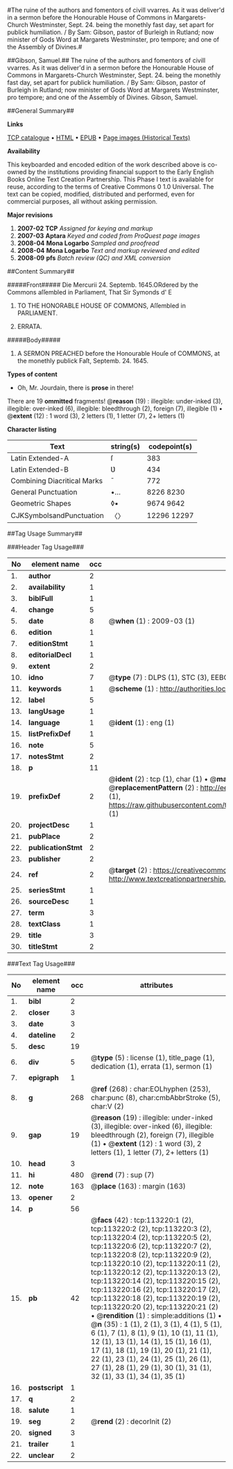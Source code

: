 #The ruine of the authors and fomentors of civill vvarres. As it was deliver'd in a sermon before the Honourable House of Commons in Margarets-Church Westminster, Sept. 24. being the monethly fast day, set apart for publick humiliation. / By Sam: Gibson, pastor of Burleigh in Rutland; now minister of Gods Word at Margarets Westminster, pro tempore; and one of the Assembly of Divines.#

##Gibson, Samuel.##
The ruine of the authors and fomentors of civill vvarres. As it was deliver'd in a sermon before the Honourable House of Commons in Margarets-Church Westminster, Sept. 24. being the monethly fast day, set apart for publick humiliation. / By Sam: Gibson, pastor of Burleigh in Rutland; now minister of Gods Word at Margarets Westminster, pro tempore; and one of the Assembly of Divines.
Gibson, Samuel.

##General Summary##

**Links**

[TCP catalogue](http://www.ota.ox.ac.uk/tcp/)  • 
[HTML](http://tei.it.ox.ac.uk/tcp/Texts-HTML/free/A85/A85979.html)  • 
[EPUB](http://tei.it.ox.ac.uk/tcp/Texts-EPUB/free/A85/A85979.epub) • 
[Page images (Historical Texts)](https://data.historicaltexts.jisc.ac.uk/view?pubId=eebo-99861092e&pageId=eebo-99861092e-113220-1)

**Availability**

This keyboarded and encoded edition of the
	       work described above is co-owned by the institutions
	       providing financial support to the Early English Books
	       Online Text Creation Partnership. This Phase I text is
	       available for reuse, according to the terms of Creative
	       Commons 0 1.0 Universal. The text can be copied,
	       modified, distributed and performed, even for
	       commercial purposes, all without asking permission.

**Major revisions**

1. __2007-02__ __TCP__ *Assigned for keying and markup*
1. __2007-03__ __Aptara__ *Keyed and coded from ProQuest page images*
1. __2008-04__ __Mona Logarbo__ *Sampled and proofread*
1. __2008-04__ __Mona Logarbo__ *Text and markup reviewed and edited*
1. __2008-09__ __pfs__ *Batch review (QC) and XML conversion*

##Content Summary##

#####Front#####
Die Mercurii 24. Septemb. 1645.ORdered by the Commons aſſembled
in Parliament, That
Sir Symonds d' E
1. TO
THE HONORABLE
HOUSE OF COMMONS,
Aſſembled in PARLIAMENT.

1. ERRATA.

#####Body#####

1. A
SERMON PREACHED
before the Honourable Houſe
of COMMONS, at the monethly
publick Faſt, Septemb. 24. 1645.

**Types of content**

  * Oh, Mr. Jourdain, there is **prose** in there!

There are 19 **ommitted** fragments! 
 @__reason__ (19) : illegible: under-inked (3), illegible: over-inked (6), illegible: bleedthrough (2), foreign (7), illegible (1)  •  @__extent__ (12) : 1 word (3), 2 letters (1), 1 letter (7), 2+ letters (1)

**Character listing**


|Text|string(s)|codepoint(s)|
|---|---|---|
|Latin Extended-A|ſ|383|
|Latin Extended-B|Ʋ|434|
|Combining             Diacritical Marks|̄|772|
|General Punctuation|•…|8226 8230|
|Geometric Shapes|◊▪|9674 9642|
|CJKSymbolsandPunctuation|〈〉|12296 12297|

##Tag Usage Summary##

###Header Tag Usage###

|No|element name|occ|attributes|
|---|---|---|---|
|1.|__author__|2||
|2.|__availability__|1||
|3.|__biblFull__|1||
|4.|__change__|5||
|5.|__date__|8| @__when__ (1) : 2009-03 (1)|
|6.|__edition__|1||
|7.|__editionStmt__|1||
|8.|__editorialDecl__|1||
|9.|__extent__|2||
|10.|__idno__|7| @__type__ (7) : DLPS (1), STC (3), EEBO-CITATION (1), PROQUEST (1), VID (1)|
|11.|__keywords__|1| @__scheme__ (1) : http://authorities.loc.gov/ (1)|
|12.|__label__|5||
|13.|__langUsage__|1||
|14.|__language__|1| @__ident__ (1) : eng (1)|
|15.|__listPrefixDef__|1||
|16.|__note__|5||
|17.|__notesStmt__|2||
|18.|__p__|11||
|19.|__prefixDef__|2| @__ident__ (2) : tcp (1), char (1)  •  @__matchPattern__ (2) : ([0-9\-]+):([0-9IVX]+) (1), (.+) (1)  •  @__replacementPattern__ (2) : http://eebo.chadwyck.com/downloadtiff?vid=$1&page=$2 (1), https://raw.githubusercontent.com/textcreationpartnership/Texts/master/tcpchars.xml#$1 (1)|
|20.|__projectDesc__|1||
|21.|__pubPlace__|2||
|22.|__publicationStmt__|2||
|23.|__publisher__|2||
|24.|__ref__|2| @__target__ (2) : https://creativecommons.org/publicdomain/zero/1.0/ (1), http://www.textcreationpartnership.org/docs/. (1)|
|25.|__seriesStmt__|1||
|26.|__sourceDesc__|1||
|27.|__term__|3||
|28.|__textClass__|1||
|29.|__title__|3||
|30.|__titleStmt__|2||


###Text Tag Usage###

|No|element name|occ|attributes|
|---|---|---|---|
|1.|__bibl__|2||
|2.|__closer__|3||
|3.|__date__|3||
|4.|__dateline__|2||
|5.|__desc__|19||
|6.|__div__|5| @__type__ (5) : license (1), title_page (1), dedication (1), errata (1), sermon (1)|
|7.|__epigraph__|1||
|8.|__g__|268| @__ref__ (268) : char:EOLhyphen (253), char:punc (8), char:cmbAbbrStroke (5), char:V (2)|
|9.|__gap__|19| @__reason__ (19) : illegible: under-inked (3), illegible: over-inked (6), illegible: bleedthrough (2), foreign (7), illegible (1)  •  @__extent__ (12) : 1 word (3), 2 letters (1), 1 letter (7), 2+ letters (1)|
|10.|__head__|3||
|11.|__hi__|480| @__rend__ (7) : sup (7)|
|12.|__note__|163| @__place__ (163) : margin (163)|
|13.|__opener__|2||
|14.|__p__|56||
|15.|__pb__|42| @__facs__ (42) : tcp:113220:1 (2), tcp:113220:2 (2), tcp:113220:3 (2), tcp:113220:4 (2), tcp:113220:5 (2), tcp:113220:6 (2), tcp:113220:7 (2), tcp:113220:8 (2), tcp:113220:9 (2), tcp:113220:10 (2), tcp:113220:11 (2), tcp:113220:12 (2), tcp:113220:13 (2), tcp:113220:14 (2), tcp:113220:15 (2), tcp:113220:16 (2), tcp:113220:17 (2), tcp:113220:18 (2), tcp:113220:19 (2), tcp:113220:20 (2), tcp:113220:21 (2)  •  @__rendition__ (1) : simple:additions (1)  •  @__n__ (35) : 1 (1), 2 (1), 3 (1), 4 (1), 5 (1), 6 (1), 7 (1), 8 (1), 9 (1), 10 (1), 11 (1), 12 (1), 13 (1), 14 (1), 15 (1), 16 (1), 17 (1), 18 (1), 19 (1), 20 (1), 21 (1), 22 (1), 23 (1), 24 (1), 25 (1), 26 (1), 27 (1), 28 (1), 29 (1), 30 (1), 31 (1), 32 (1), 33 (1), 34 (1), 35 (1)|
|16.|__postscript__|1||
|17.|__q__|2||
|18.|__salute__|1||
|19.|__seg__|2| @__rend__ (2) : decorInit (2)|
|20.|__signed__|3||
|21.|__trailer__|1||
|22.|__unclear__|2||
